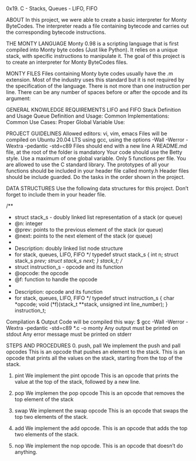 0x19. C - Stacks, Queues - LIFO, FIFO

ABOUT 
In this project, we were able to create a basic interpreter for Monty ByteCodes. The interpreter reads a file containing bytecode and carries out the corresponding bytecode instructions.

THE MONTY LANGUAGE
Monty 0.98 is a scripting language that is first compiled into Monty byte codes (Just like Python). It relies on a unique stack, with specific instructions to manipulate it. The goal of this project is to create an interpreter for Monty ByteCodes files.

MONTY FILES
Files containing Monty byte codes usually have the .m extension. Most of the industry uses this standard but it is not required by the specification of the language. There is not more than one instruction per line. There can be any number of spaces before or after the opcode and its argument:

GENERAL KNOWLEDGE REQUIREMENTS
LIFO and FIFO
Stack Definition and Usage
Queue Definition and Usage:
Common Implementations:
Common Use Cases:
Proper Global Variable Use:

PROJECT GUIDELINES
Allowed editors: vi, vim, emacs
Files will be compiled on Ubuntu 20.04 LTS using gcc, using the options -Wall -Werror -Wextra -pedantic -std=c89
Files should end with a new line
A README.md file, at the root of the folder is mandatory
Your code should use the Betty style.
Use a maximum of one global variable.
Only 5 functions per file.
You are allowed to use the C standard library.
The prototypes of all your functions should be included in your header file called monty.h
Header files should be include guarded.
Do the tasks in the order shown in the project.

DATA STRUCTURES
Use the following data structures for this project. 
Don’t forget to include them in your header file.

/**
 * struct stack_s - doubly linked list representation of a stack (or queue)
 * @n: integer
 * @prev: points to the previous element of the stack (or queue)
 * @next: points to the next element of the stack (or queue)
 *
 * Description: doubly linked list node structure
 * for stack, queues, LIFO, FIFO
 */
typedef struct stack_s
{
        int n;
        struct stack_s *prev;
        struct stack_s *next;
} stack_t;
/**
 * struct instruction_s - opcode and its function
 * @opcode: the opcode
 * @f: function to handle the opcode
 *
 * Description: opcode and its function
 * for stack, queues, LIFO, FIFO
 */
typedef struct instruction_s
{
        char *opcode;
        void (*f)(stack_t **stack, unsigned int line_number);
} instruction_t;

Compilation & Output
Code will be compiled this way:
$ gcc -Wall -Werror -Wextra -pedantic -std=c89 *.c -o monty
Any output must be printed on stdout
Any error message must be printed on stderr

STEPS AND PROCEDURES
0. push, pall
	We implement the push and pall opcodes
	This is an opcode that pushes an element to the stack.
	This is an opcode that prints all the values on the stack, starting from the top of the stack.

1. pint
	We implement the pint opcode
	This is an opcode that prints the value at the top of the stack, followed by a new line.

2. pop
	We implemen the pop opcode
	This is an opcode that removes the top element of the stack

3. swap
	We implement the swap opcode
	This is an opcode that swaps the top two elements of the stack.

4. add
	We implement the add opcode.
	This is an opcode that adds the top two elements of the stack.

5. nop
	We implement the nop opcode.
	This is an opcode that doesn’t do anything.
